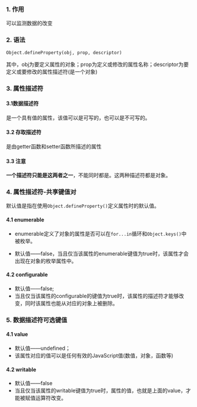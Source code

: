 ### 1. 作用 

可以监测数据的改变

### 2. 语法

`Object.defineProperty(obj, prop, descriptor)`

其中，obj为要定义属性的对象；prop为定义或修改的属性名称；descriptor为要定义或要修改的属性描述符(是一个对象)

### 3. 属性描述符

#### 3.1数据描述符

是一个具有值的属性，该值可以是可写的，也可以是不可写的。

#### 3.2 存取描述符

是由getter函数和setter函数所描述的属性

#### 3.3 注意

**一个描述符只能是这两者之一**，不能同时都是。这两种描述符都是对象。

### 4. 属性描述符-共享键值对

默认值是指在使用`Object.defineProperty()`定义属性时的默认值。

#### 4.1 enumerable

- enumerable定义了对象的属性是否可以在`for...in`循环和`Object.keys()`中被枚举。

- 默认值——false，当且仅当该属性的enumerable键值为true时，该属性才会出现在对象的枚举属性中。

#### 4.2 configurable

- 默认值——false;
- 当且仅当该属性的configurable的键值为true时，该属性的描述符才能够改变，同时该属性也能从对应的对象上被删除。

### 5. 数据描述符可选键值

#### 4.1 value

- 默认值——undefined；
- 该属性对应的值可以是任何有效的JavaScript值(数值，对象，函数等)

#### 4.2 writable

- 默认值——false
- 当且仅当该属性的writable键值为true时，属性的值，也就是上面的value，才能被赋值运算符改变。